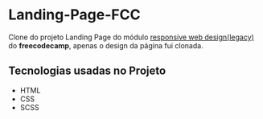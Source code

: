 # Landing-Page-FCC

Clone do projeto Landing Page do módulo <a href="https://www.freecodecamp.org/learn/responsive-web-design/">responsive web design(legacy)</a> do **freecodecamp**, apenas o design da página fui clonada.


## Tecnologias usadas no Projeto
* HTML
* CSS
* SCSS 

